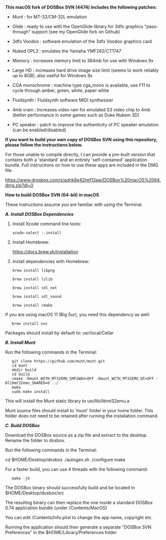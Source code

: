 **This macOS fork of DOSBox SVN (4474) includes the following patches:**

- Munt : for MT-32/CM-32L emulation

- Glide : ready to use with the OpenGlide library for 3dfx graphics "pass-through" support (see my OpenGlide fork on Github)

- 3dfx Voodoo : software emulation of the 3dfx Voodoo graphics card

- Nuked OPL3 : emulates the Yamaha YMF262/CT1747

- Memory : increases memory limit to 384mb for use with Windows 9x

- Large HD : increases hard drive image size limit (seems to work reliably up to 8GB), also useful for Windows 9x

- CGA monochrome : machine type cga_mono is available, use F11 to cycle through amber, green, white, paper white

- Fluidsynth : Fluidsynth software MIDI synthesizer

- 4mb vram : Increases video ram for emulated S3 video chip to 4mb (better performance in some games such as Duke Nukem 3D) 

- PC speaker : patch to improve the authenticity of PC speaker emulation (can be enabled/disabled)


**If you want to build your own copy of DOSBox SVN using this repository, please follow the instructions below.**

For those unable to compile directly, I can provide a pre-built version that contains both a 'standard' and an entirely 'self-contained' application bundle. Full instructions on how to use these apps are included in the DMG file.

https://www.dropbox.com/s/aqhk8e42jmf13aw/DOSBox%20macOS%2064.dmg.zip?dl=0


**How to build DOSBox SVN (64-bit) in macOS**

These instructions assume you are familiar with using the Terminal.

_**A. Install DOSBox Dependencies**_

1. Install Xcode command line tools:

       xcode-select --install

2. Install Homebrew:

   https://docs.brew.sh/Installation

3. Install dependencies with Homebrew:

       brew install libpng

       brew install lzlib

       brew install sdl_net

       brew install sdl_sound
       
       brew install cmake

If you are using macOS 11 (Big Sur), you need this dependency as well:    

       brew install svn

Packages should install by default to: usr/local/Cellar

_**B. Install Munt**_

Run the following commands in the Terminal:

       git clone https://github.com/munt/munt.git
       cd munt
       mkdir build
       cd build
       cmake -Dmunt_WITH_MT32EMU_SMF2WAV=OFF -Dmunt_WITH_MT32EMU_QT=OFF -Dlibmt32emu_SHARED=0 ../
       make
       sudo make install

This will install the Munt static library to usr/lib/libmt32emu.a

Munt source files should install to 'munt' folder in your home folder. This folder does not need to be retained after running the installation command.

_**C. Build DOSBox**_

Download the DOSBox source as a zip file and extract to the desktop. Rename the folder to dosbox.

Run the following commands in the Terminal:

   cd $HOME/Desktop/dosbox
   ./autogen.sh
   ./configure
   make

For a faster build, you can use 4 threads with the following command:

       make -j4

The DOSBox binary should successfully build and be located in $HOME/Desktop/dosbox/src

The resulting binary can then replace the one inside a standard DOSBox 0.74 application bundle (under /Contents/MacOS)

You can edit /Contents/Info.plist to change the app name, copyright etc.

Running the application should then generate a separate "DOSBox SVN Preferences" in the $HOME/Library/Preferences folder
